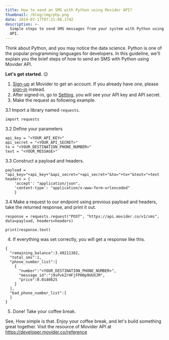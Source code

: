 ```yaml
---
title: How to send an SMS with Python using Movider API?
thumbnail: /blog/img/php.png
date: 2019-07-17T07:21:08.174Z
description: >-
  Simple steps to send SMS messages from your system with Python using Movider
  API.
---
```

Think about Python, and you may notice the data science. Python is one of the popular programming languages for developers. In this guideline, we'll explain you the brief steps of how to send an SMS with Python using Movider API.

**Let's get started.** 😉

1. [Sign-up](https://dashboard.movider.co/sign-up) at Movider to get an account. If you already have one, please [sign-in](https://dashboard.movider.co/sign-in) instead.
2. After signed-in, go to [Setting](https://dashboard.movider.co/setting), you will see your API key and API secret.
3. Make the request as following example.

3.1 Import a library named `requests`.

```
import requests
```

3.2 Define your parameters

```
api_key = "<YOUR_API_KEY>"
api_secret = "<YOUR_API_SECRET>"
to = "<YOUR_DESTINATION_PHONE_NUMBER>"
text = "<YOUR_MESSAGE>"
```

3.3 Construct a payload and headers.

```
payload = "api_key="+api_key+"&api_secret="+api_secret+"&to="+to+"&text="+text
headers = {
    'accept': "application/json",
    'content-type': "application/x-www-form-urlencoded"
    }
```

3.4 Make a request to our endpoint using previous payload and headers, take the returned response, and print it out.

```
response = requests.request("POST", "https://api.movider.co/v1/sms", data=payload, headers=headers)

print(response.text)
```

4. If everything was set correctly, you will get a response like this.


```
{
  "remaining_balance":3.49211382,
  "total_sms":1,
  "phone_number_list":[
    {
      "number":"<YOUR_DESTINATION_PHONE_NUMBER>",
      "message_id":"j9sPvkZrHFjFPH0p9UUXJM",
      "price":0.0140625
    }
  ],
  "bad_phone_number_list":[
  ]
}
```

5. Done! Take your coffee break.

See, How simple is that. Enjoy your coffee break, and let's build something great together. Visit the resource of Movider API at [https://developer.movider.co/reference ](https://developer.movider.co/reference)
